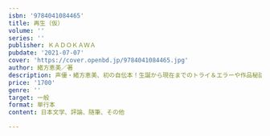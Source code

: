 ```yaml
---
isbn: '9784041084465'
title: 再生（仮）
volume: ''
series: ''
publisher: ＫＡＤＯＫＡＷＡ
pubdate: '2021-07-07'
cover: 'https://cover.openbd.jp/9784041084465.jpg'
author: 緒方恵美／著
description: 声優・緒方恵美、初の自伝本！生誕から現在までのトライ＆エラーや作品秘話
price: '1700'
genre: ''
target: 一般
format: 単行本
content: 日本文学、評論、随筆、その他

---
```

